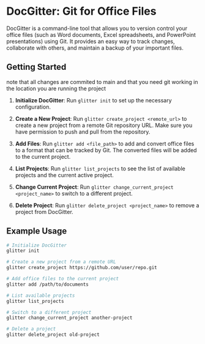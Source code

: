 # DocGitter: Git for Office Files

DocGitter is a command-line tool that allows you to version control your office files (such as Word documents, Excel spreadsheets, and PowerPoint presentations) using Git. It provides an easy way to track changes, collaborate with others, and maintain a backup of your important files.

## Getting Started

note that all changes are commited to main and that you need git working in the location you are running the project

1. **Initialize DocGitter**: Run `glitter init` to set up the necessary configuration.

2. **Create a New Project**: Run `glitter create_project <remote_url>` to create a new project from a remote Git repository URL. Make sure you have permission to push and pull from the repository.

3. **Add Files**: Run `glitter add <file_path>` to add and convert office files to a format that can be tracked by Git. The converted files will be added to the current project.

4. **List Projects**: Run `glitter list_projects` to see the list of available projects and the current active project.

5. **Change Current Project**: Run `glitter change_current_project <project_name>` to switch to a different project.

6. **Delete Project**: Run `glitter delete_project <project_name>` to remove a project from DocGitter.

## Example Usage

```bash
# Initialize DocGitter
glitter init

# Create a new project from a remote URL
glitter create_project https://github.com/user/repo.git

# Add office files to the current project
glitter add /path/to/documents

# List available projects
glitter list_projects

# Switch to a different project
glitter change_current_project another-project

# Delete a project
glitter delete_project old-project
```

